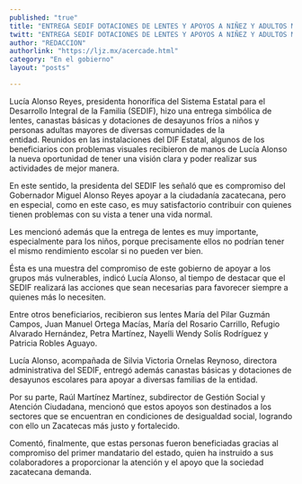 ```yaml
---
published: "true"
title: "ENTREGA SEDIF DOTACIONES DE LENTES Y APOYOS A NIÑEZ Y ADULTOS MAYORES"
twitt: "ENTREGA SEDIF DOTACIONES DE LENTES Y APOYOS A NIÑEZ Y ADULTOS MAYORES"
author: "REDACCION"
authorlink: "https://ljz.mx/acercade.html"
category: "En el gobierno"
layout: "posts"

---
```



  Lucía Alonso Reyes, presidenta honorífica del Sistema Estatal para el Desarrollo Integral de la Familia (SEDIF), hizo una entrega simbólica de lentes, canastas básicas y dotaciones de desayunos fríos a niños y personas adultas mayores de diversas comunidades de la entidad. Reunidos en las instalaciones del DIF Estatal, algunos de los beneficiarios con problemas visuales recibieron de manos de Lucía Alonso la nueva oportunidad de tener una visión clara y poder realizar sus actividades de mejor manera.



  En este sentido, la presidenta del SEDIF les señaló que es compromiso del Gobernador Miguel Alonso Reyes apoyar a la ciudadanía zacatecana, pero en especial, como en este caso, es muy satisfactorio contribuir con quienes tienen problemas con su vista a tener una vida normal.



  Les mencionó además que la entrega de lentes es muy importante, especialmente para los niños, porque precisamente ellos no podrían tener el mismo rendimiento escolar si no pueden ver bien.



  Ésta es una muestra del compromiso de este gobierno de apoyar a los grupos más vulnerables, indicó Lucía Alonso, al tiempo de destacar que el SEDIF realizará las acciones que sean necesarias para favorecer siempre a quienes más lo necesiten.



  Entre otros beneficiarios, recibieron sus lentes María del Pilar Guzmán Campos, Juan Manuel Ortega Macías, María del Rosario Carrillo, Refugio Alvarado Hernández, Petra Martínez, Nayelli Wendy Solís Rodríguez y Patricia Robles Aguayo.



  Lucía Alonso, acompañada de Silvia Victoria Ornelas Reynoso, directora administrativa del SEDIF, entregó además canastas básicas y dotaciones de desayunos escolares para apoyar a diversas familias de la entidad.



  Por su parte, Raúl Martínez Martínez, subdirector de Gestión Social y Atención Ciudadana, mencionó que estos apoyos son destinados a los sectores que se encuentran en condiciones de desigualdad social, logrando con ello un Zacatecas más justo y fortalecido.



  Comentó, finalmente, que estas personas fueron beneficiadas gracias al compromiso del primer mandatario del estado, quien ha instruido a sus colaboradores a proporcionar la atención y el apoyo que la sociedad zacatecana demanda.

